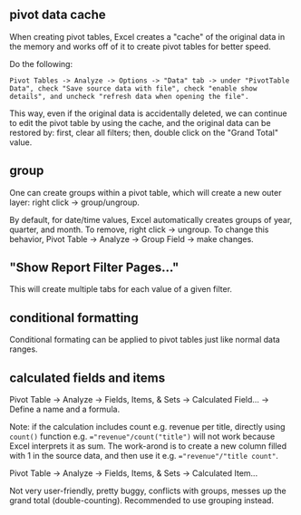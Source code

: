 

## pivot data cache

When creating pivot tables, Excel creates a "cache" of the original data in the memory and works off of it to create pivot tables for better speed.

Do the following:

    Pivot Tables -> Analyze -> Options -> "Data" tab -> under "PivotTable Data", check "Save source data with file", check "enable show details", and uncheck "refresh data when opening the file". 

This way, even if the original data is accidentally deleted, we can continue to edit the pivot table by using the cache, and the original data can be restored by: first, clear all filters; then, double click on the "Grand Total" value.

## group

One can create groups within a pivot table, which will create a new outer layer: right click -> group/ungroup.

By default, for date/time values, Excel automatically creates groups of year, quarter, and month. To remove, right click -> ungroup. To change this behavior, Pivot Table -> Analyze -> Group Field -> make changes. 

## "Show Report Filter Pages..."

This will create multiple tabs for each value of a given filter.


## conditional formatting

Conditional formating can be applied to pivot tables just like normal data ranges.

## calculated fields and items 

Pivot Table -> Analyze -> Fields, Items, & Sets -> Calculated Field... -> Define a name and a formula.

Note: if the calculation includes count e.g. revenue per title, directly using `count()` function e.g. `="revenue"/count("title")` will not work because Excel interprets it as sum. The work-arond is to create a new column filled with 1 in the source data, and then use it e.g. `="revenue"/"title count"`.

Pivot Table -> Analyze -> Fields, Items, & Sets -> Calculated Item...

Not very user-friendly, pretty buggy, conflicts with groups, messes up the grand total (double-counting). Recommended to use grouping instead.

